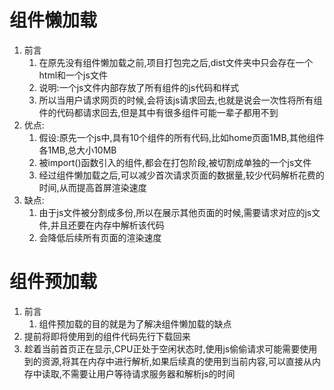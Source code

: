 # 组件懒加载

1. 前言
   1. 在原先没有组件懒加载之前,项目打包完之后,dist文件夹中只会存在一个html和一个js文件
   2. 说明:一个js文件内部存放了所有组件的js代码和样式
   3. 所以当用户请求网页的时候,会将该js请求回去,也就是说会一次性将所有组件的代码都请求回去,但是其中有很多组件可能一辈子都用不到
2. 优点:
   1. 假设:原先一个js中,具有10个组件的所有代码,比如home页面1MB,其他组件各1MB,总大小10MB
   2. 被import()函数引入的组件,都会在打包阶段,被切割成单独的一个js文件
   3. 经过组件懒加载之后,可以减少首次请求页面的数据量,较少代码解析花费的时间,从而提高首屏渲染速度
3. 缺点:
   1. 由于js文件被分割成多份,所以在展示其他页面的时候,需要请求对应的js文件,并且还要在内存中解析该代码
   2. 会降低后续所有页面的渲染速度



# 组件预加载

1. 前言
   1. 组件预加载的目的就是为了解决组件懒加载的缺点
2. 提前将即将使用到的组件代码先行下载回来
3. 趁着当前首页正在显示,CPU正处于空闲状态时,使用js偷偷请求可能需要使用到的资源,将其在内存中进行解析,如果后续真的使用到当前内容,可以直接从内存中读取,不需要让用户等待请求服务器和解析js的时间


